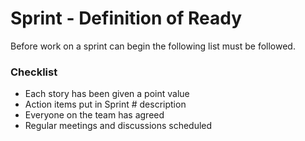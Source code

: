 # Sprint - Definition of Ready
Before work on a sprint can begin the following list must be followed.

### Checklist

- Each story has been given a point value
- Action items put in Sprint # description
- Everyone on the team has agreed
- Regular meetings and discussions scheduled

